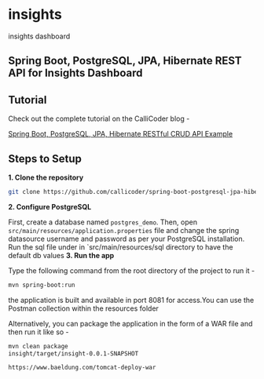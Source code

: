 # insights
insights dashboard

## Spring Boot, PostgreSQL, JPA, Hibernate REST API for Insights Dashboard

## Tutorial

Check out the complete tutorial on the CalliCoder blog -

[Spring Boot, PostgreSQL, JPA, Hibernate RESTful CRUD API Example](https://www.callicoder.com/spring-boot-jpa-hibernate-postgresql-restful-crud-api-example/)

## Steps to Setup

**1. Clone the repository**

```bash
git clone https://github.com/callicoder/spring-boot-postgresql-jpa-hibernate-rest-api-demo.git
```

**2. Configure PostgreSQL**

First, create a database named `postgres_demo`. Then, open `src/main/resources/application.properties` file and change the spring datasource username and password as per your PostgreSQL installation.
Run the sql file under in `src/main/resources/sql directory to have the default db values
**3. Run the app**

Type the following command from the root directory of the project to run it -

```bash
mvn spring-boot:run
```
the application is built and available in port 8081 for access.You can use the Postman collection within the resources folder 

Alternatively, you can package the application in the form of a WAR file and then run it like so -

```bash
mvn clean package
insight/target/insight-0.0.1-SNAPSHOT

https://www.baeldung.com/tomcat-deploy-war

